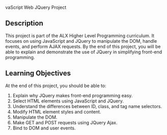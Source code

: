 vaScript Web JQuery Project

## Description

This project is part of the ALX Higher Level Programming curriculum. It focuses on using JavaScript and JQuery to manipulate the DOM, handle events, and perform AJAX requests. By the end of this project, you will be able to explain and demonstrate the use of JQuery in simplifying front-end programming.

## Learning Objectives

At the end of this project, you should be able to:

1. Explain why JQuery makes front-end programming easy.
2. Select HTML elements using JavaScript and JQuery.
3. Understand the differences between ID, class, and tag name selectors.
4. Modify HTML element styles and content.
5. Manipulate the DOM.
6. Make GET and POST requests using JQuery Ajax.
7. Bind to DOM and user events.

